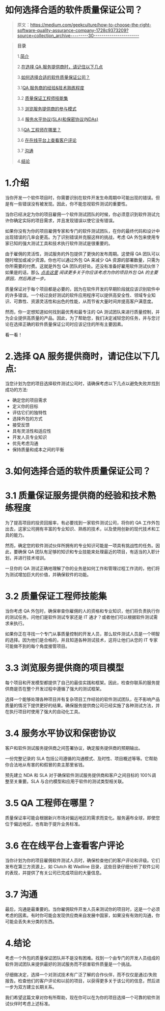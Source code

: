 # 如何选择合适的软件质量保证公司？

> 原文：<https://medium.com/geekculture/how-to-choose-the-right-software-quality-assurance-company-1728c9373209?source=collection_archive---------30----------------------->

> **目录**
> 
> 1.[简介](#fcd2)
> 
> 2.[在选择 QA 服务提供商时，请记住以下几点](#1b54)
> 
> 3.[如何选择合适的软件质量保证公司？](#2be8)
> 
> 3.1[QA 服务商的经验&技术熟练程度](#7aca)
> 
> 3.2 [质量保证工程师技能集](#a202)
> 
> 3.3 [浏览服务提供商的参与模式](#675f)
> 
> 3.4 [服务水平协议(SLA)和保密协议(NDAs)](#cf4e)
> 
> 3.5[QA 工程师在哪里？](#ebeb)
> 
> 3.6 [在在线平台上查看客户评论](#4e2f)
> 
> 3.7 [沟通](#e5a6)
> 
> 4.[结论](#ed7a)

# 1.介绍

当你开发一个软件项目时，你需要识别在软件开发生命周期中可能出现的错误。但是有一些错误没有被发现。因此，你不能忽视软件测试的重要性。

当你已经决定为你的项目雇佣一个软件测试团队的时候，你必须意识到软件测试允许你确定实际的项目需求，并且发现错误以使它没有错误。

如果你没有为你的项目雇佣专家和专门的软件测试团队，在你的最终代码和设计中出现错误的几率会更高。为了识别错误并克服这样的挑战，考虑 QA 外包来使用专家已知的强大测试工具和技术执行软件测试是很重要的。

由于雇佣的灵活性，测试服务的外包提供了更快的发布周期。这使得 QA 团队可以随时增加或减少资源。你也可以通过外包 QA 来减少 QA 资源的部署数量，只需为你所需要的付费。这就是外包 QA 团队的好处。还没有准备好雇用软件测试伙伴？如果是的话，那么 [*点击这里*](https://www.tatvasoft.com/outsourcing/2021/07/reasons-you-should-consider-outsourcing-qa.html) *阅读更多关于你应该考虑为你的项目外包 QA 的主要原因，然后再进一步。*

质量保证对于每个项目都是必要的，因为在软件开发的早期阶段就应该识别软件中的许多错误。一个经过良好测试的软件应用程序可以提供高安全性、领域专业知识、可靠性、资源灵活性和出色的性能，从而节省大量时间并提高客户满意度。

然而，你一定想知道如何找到最优秀和最专注的 QA 测试团队来进行质量控制，并为企业提供高质量的产品。因此，为了帮助您，我们决定减轻您的任务，并与您讨论在选择正确的软件质量保证公司时应该记住的所有主要因素。

看一看！

# 2.选择 QA 服务提供商时，请记住以下几点:

当您计划为您的项目选择软件测试公司时，请确保考虑以下几点以避免失败并找到成功的方法:

*   确定您的项目需求
*   定义你的目标
*   评估它们的独特性
*   选择外包的方式
*   接受反馈
*   具有灵活性和适应性
*   开发人员专业知识
*   优先考虑沟通
*   保持质量和成本之间的平衡

# 3.如何选择合适的软件质量保证公司？

# 3.1 质量保证服务提供商的经验和技术熟练程度

为了提高项目的投资回报率，有必要找到一家软件测试公司，将你的 QA 工作外包出去，这家公司拥有丰富的专业知识、熟练的技术，以及使用创新的现代技术和工具的能力。

然而，确定您的软件测试伙伴所拥有的专业知识可能是一项具有挑战性的任务。因此，要确保 QA 团队有足够的知识和专业技能来处理最近的项目，有适当的入职计划，并进行技术培训。

一旦你的 QA 测试正确地理解了你的业务是如何工作和管理过程工作流的，他们将为测试增加巨大的价值，并确保软件的功能。

# 3.2 质量保证工程师技能集

当你考虑 QA 外包时，确保审查你雇佣的人的资格和专业知识，他们将负责执行你的测试任务。问他们是软件测试专家还是 IT 通才？或者他们可以根据软件测试需求来执行。

如果你正在寻找一个专门从事质量控制的开发人员，那么软件测试人员是一个明智的选择。因为他们是合格的，并且知道各种测试技术，这将让他们从您的 IT 专家可能做不到的每个角度接管项目。

# 3.3 浏览服务提供商的项目模型

每个项目和开发模型都提供了自己的最佳实践和框架。因此，检查你联系的服务提供商是否在整个开发过程中遵循了强大的测试框架。

选择一个能够处理各种项目并有复杂项目工作经验的软件测试团队，在不影响产品质量的情况下提供更好的结果。确保服务提供商公司已经实施了各种测试方法，并在执行项目时使用了强大的自动化工具。

# 3.4 服务水平协议和保密协议

客户和软件测试服务提供商之间签署协议，确定服务提供商的预期输出。

一份完整记录的 SLA 包括公司遵循的沟通模式、及时性、项目概述等等。它帮助你合法地从有害的和假冒的卖主那里省钱。

预先建立 NDA 和 SLA 对于确保软件测试服务提供商和客户之间目标的 100%调整至关重要。SLA 与合约模型和应用于软件的测试类型相关联。

# 3.5 QA 工程师在哪里？

质量保证率可能会根据新兴市场对偏远地区的需求而变化。服务遍布全球，即使您位于偏远地区，也有助于提升业务标准。

# 3.6 在在线平台上查看客户评论

当你计划为你的项目雇佣软件测试人员时，确保检查他们的客户评论和评级。它们发布在第三方资源上，如 Clutch 和 Wadline 目录，这些目录仔细分析了软件公司的表现，并提供了有关公司已完成项目的大量信息。

# 3.7 沟通

最后，沟通是最重要的。当你雇佣软件开发人员来测试你的项目时，这是一个必须考虑的因素。有时你可能会发现供应商来自发展中国家，如果没有有效的沟通，你可能会丢失未分类的东西。

# 4.结论

考虑一个外包的质量保证团队并不是没有困难。找到一个由专门的开发人员组成的软件测试团队来提供最好的测试服务而不损害软件质量是一个挑战。

仔细做决定，选择一个对测试技术有广泛了解的合作伙伴，而不仅仅是通过/失败报告。检查他们的客户评论和以前的项目，以获得更多关于该公司的信息，然后进一步为双方建立长期关系。

我们希望这篇文章对你有所帮助，现在你可以在为你的项目选择一个可靠的软件测试伙伴时考虑上述标准。